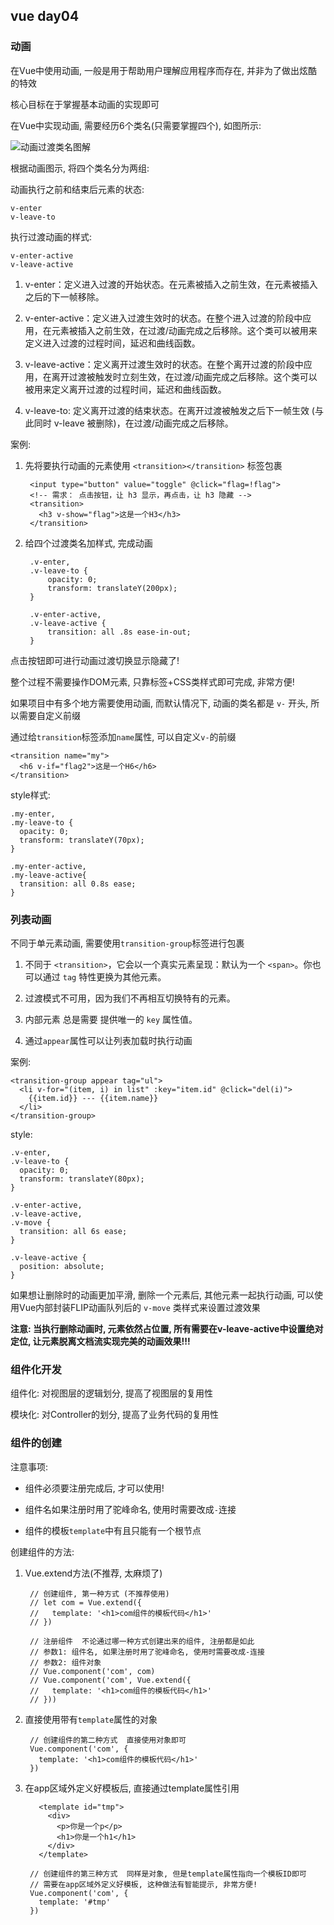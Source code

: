 ## vue day04 ##

### 动画 ###

在Vue中使用动画, 一般是用于帮助用户理解应用程序而存在, 并非为了做出炫酷的特效

核心目标在于掌握基本动画的实现即可

在Vue中实现动画, 需要经历6个类名(只需要掌握四个), 如图所示:

![动画过渡类名图解](https://cn.vuejs.org/images/transition.png)

根据动画图示, 将四个类名分为两组:

动画执行之前和结束后元素的状态:

	v-enter
	v-leave-to

执行过渡动画的样式:

	v-enter-active
	v-leave-active

1. v-enter：定义进入过渡的开始状态。在元素被插入之前生效，在元素被插入之后的下一帧移除。

2. v-enter-active：定义进入过渡生效时的状态。在整个进入过渡的阶段中应用，在元素被插入之前生效，在过渡/动画完成之后移除。这个类可以被用来定义进入过渡的过程时间，延迟和曲线函数。

3. v-leave-active：定义离开过渡生效时的状态。在整个离开过渡的阶段中应用，在离开过渡被触发时立刻生效，在过渡/动画完成之后移除。这个类可以被用来定义离开过渡的过程时间，延迟和曲线函数。

4. v-leave-to: 定义离开过渡的结束状态。在离开过渡被触发之后下一帧生效 (与此同时 v-leave 被删除)，在过渡/动画完成之后移除。


案例:

1. 先将要执行动画的元素使用 `<transition></transition>` 标签包裹

		<input type="button" value="toggle" @click="flag=!flag">
	    <!-- 需求： 点击按钮，让 h3 显示，再点击，让 h3 隐藏 -->
	    <transition>
	      <h3 v-show="flag">这是一个H3</h3>
	    </transition>

2. 给四个过渡类名加样式, 完成动画

		.v-enter,
		.v-leave-to {
			opacity: 0;
			transform: translateY(200px);
		}
		
		.v-enter-active,
		.v-leave-active {
			transition: all .8s ease-in-out;
		}

点击按钮即可进行动画过渡切换显示隐藏了!

整个过程不需要操作DOM元素, 只靠标签+CSS类样式即可完成, 非常方便!

如果项目中有多个地方需要使用动画, 而默认情况下, 动画的类名都是 `v-` 开头, 所以需要自定义前缀

通过给`transition`标签添加`name`属性, 可以自定义`v-`的前缀

	<transition name="my">
      <h6 v-if="flag2">这是一个H6</h6>
    </transition>

style样式:

	.my-enter,
    .my-leave-to {
      opacity: 0;
      transform: translateY(70px);
    }

    .my-enter-active,
    .my-leave-active{
      transition: all 0.8s ease;
    }

### 列表动画 ###

不同于单元素动画, 需要使用`transition-group`标签进行包裹

1. 不同于 `<transition>`，它会以一个真实元素呈现：默认为一个 `<span>`。你也可以通过 `tag` 特性更换为其他元素。

2. 过渡模式不可用，因为我们不再相互切换特有的元素。

3. 内部元素 总是需要 提供唯一的 `key` 属性值。

4. 通过`appear`属性可以让列表加载时执行动画


案例:

	<transition-group appear tag="ul">
      <li v-for="(item, i) in list" :key="item.id" @click="del(i)">
        {{item.id}} --- {{item.name}}
      </li>
    </transition-group>

style:

	.v-enter,
    .v-leave-to {
      opacity: 0;
      transform: translateY(80px);
    }

    .v-enter-active,
    .v-leave-active,
    .v-move {
      transition: all 6s ease;
    }

    .v-leave-active {
      position: absolute;
    }

如果想让删除时的动画更加平滑, 删除一个元素后, 其他元素一起执行动画, 可以使用Vue内部封装FLIP动画队列后的 `v-move` 类样式来设置过渡效果

**注意: 当执行删除动画时, 元素依然占位置, 所有需要在v-leave-active中设置绝对定位, 让元素脱离文档流实现完美的动画效果!!!**

### 组件化开发 ###

组件化: 对视图层的逻辑划分, 提高了视图层的复用性

模块化: 对Controller的划分, 提高了业务代码的复用性


### 组件的创建 ###

注意事项:

- 组件必须要注册完成后, 才可以使用!

- 组件名如果注册时用了驼峰命名, 使用时需要改成`-`连接

- 组件的模板`template`中有且只能有一个根节点

创建组件的方法:

1. Vue.extend方法(不推荐, 太麻烦了)

		// 创建组件, 第一种方式 (不推荐使用)
	    // let com = Vue.extend({
	    //   template: '<h1>com组件的模板代码</h1>'
	    // })
	
	    // 注册组件  不论通过哪一种方式创建出来的组件, 注册都是如此
	    // 参数1: 组件名, 如果注册时用了驼峰命名, 使用时需要改成-连接
	    // 参数2: 组件对象
	    // Vue.component('com', com)
	    // Vue.component('com', Vue.extend({
	    //   template: '<h1>com组件的模板代码</h1>'
	    // }))

2. 直接使用带有`template`属性的对象

	    // 创建组件的第二种方式  直接使用对象即可
	    Vue.component('com', {
	      template: '<h1>com组件的模板代码</h1>'
	    })


3. 在app区域外定义好模板后, 直接通过template属性引用

		  <template id="tmp">
		    <div>
		      <p>你是一个p</p>
		      <h1>你是一个h1</h1>
		    </div>
		  </template>

		// 创建组件的第三种方式  同样是对象, 但是template属性指向一个模板ID即可
	    // 需要在app区域外定义好模板, 这种做法有智能提示, 非常方便!
	    Vue.component('com', {
	      template: '#tmp'
	    })

